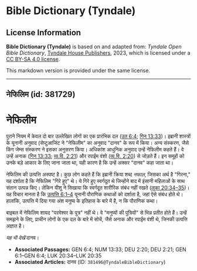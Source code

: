 # Bible Dictionary (Tyndale)

## License Information

**Bible Dictionary (Tyndale)** is based on and adapted from: _Tyndale Open Bible Dictionary_, [Tyndale House Publishers](https://tyndaleopenresources.com/), 2023, which is licensed under a [CC BY-SA 4.0 license](https://creativecommons.org/licenses/by-sa/4.0/legalcode.en).

This markdown version is provided under the same license.



--------------------------------

## नेफिलिम (id: 381729)

नेफिलीम
=======

पुराने नियम में केवल दो बार उल्लेखित लोगों का एक प्रारंभिक दल ([उत 6:4](https://ref.ly/Gen6:4); [गिन 13:33](https://ref.ly/Num13:33))। इब्रानी शास्त्रों के यूनानी अनुवाद (सेप्टुआजिंट ने "नेफिलीम" का अनुवाद "दानव" के रूप में किया। अन्य संस्करण, जैसे किंग जेम्स संस्करण ने इसका अनुसरण किया। अधिकांश आधुनिक अनुवाद उन्हें नेफिलीम कहते हैं। वे उन्हें अनाक ([गिन 13:33](https://ref.ly/Num13:33); [व्य.वि. 2:21](https://ref.ly/Deut2:21)) और रपाईम वंशो ([व्य.वि. 2:20](https://ref.ly/Deut2:20)) से जोड़ते हैं। इन समूहों को उनके बड़े आकार के लिए जाना जाता था, यही कारण है कि उन्हें अक्सर "दानव" कहा जाता था।

नेफिलिम की उत्पत्ति अस्पष्ट है। कुछ लोग कहते हैं कि इब्रानी क्रिया शब्द *नफाल*, जिसका अर्थ है "गिरना," यह दर्शाता है कि नेफिलिम "गिरे हुए" थे। ये गिरे हुए स्वर्गदूत थे जिन्होंने बाद में इंसानी महिलाओं के साथ संतान उत्पन्न किए। लेकिन यीशु ने सिखाया कि स्वर्गदूत शारीरिक संबंध नहीं रखते ([लूका 20:34–35](https://ref.ly/Luke20:34-Luke20:35))। यह विचार मानता है कि [उत्पत्ति 6:1–4](https://ref.ly/Gen6:1-Gen6:4) यूनानी पौराणिक कथाओं को दर्शाता है, जहां ऐसे संबंध होते थे। हालांकि, उत्पत्ति में दिया गया अंश मनुष्य के इतिहास के बारे में है, न कि पौराणिक कथा।

बाइबल में नेफिलिम शायद "परमेश्वर के पुत्र" नहीं थे। वे "मनुष्यों की पुत्रियों" से भिन्न प्रतीत होते हैं। उन्हें समझने के लिए, प्राचीन लोगों के एक दल के बारे में सोचें, जैसे अनाक और रपाईम वंशी थे, जिनकी उत्पत्ति अज्ञात है।

*यह भी देखें* दानव। 

* **Associated Passages:** GEN 6:4; NUM 13:33; DEU 2:20; DEU 2:21; GEN 6:1–GEN 6:4; LUK 20:34–LUK 20:35
* **Associated Articles:** दानव (ID: `381496@TyndaleBibleDictionary`)

